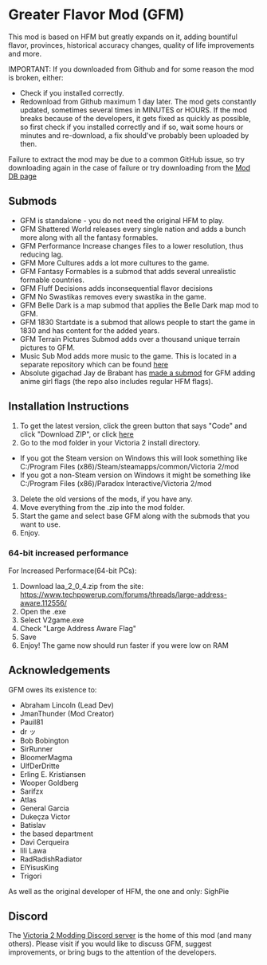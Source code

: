 # Greater Flavor Mod (GFM)

This mod is based on HFM but greatly expands on it, adding bountiful flavor, provinces, historical accuracy changes, quality of life improvements and more.

IMPORTANT: If you downloaded from Github and for some reason the mod is broken, either:
- Check if you installed correctly.
- Redownload from Github maximum 1 day later.
The mod gets constantly updated, sometimes several times in MINUTES or HOURS. If the mod breaks because of the developers, it gets fixed as quickly as possible, so first check if you installed correctly and if so, wait some hours or minutes and re-download, a fix should've probably been uploaded by then.

Failure to extract the mod may be due to a common GitHub issue, so try downloading again in the case of failure or try downloading from the [Mod DB page](https://www.moddb.com/mods/gfm)

## Submods
  * GFM is standalone - you do not need the original HFM to play.
  * GFM Shattered World releases every single nation and adds a bunch more along with all the fantasy formables.
  * GFM Performance Increase changes files to a lower resolution, thus reducing lag.
  * GFM More Cultures adds a lot more cultures to the game.
  * GFM Fantasy Formables is a submod that adds several unrealistic formable countries.
  * GFM Fluff Decisions adds inconsequential flavor decisions
  * GFM No Swastikas removes every swastika in the game.
  * GFM Belle Dark is a map submod that applies the Belle Dark map mod to GFM.
  * GFM 1830 Startdate is a submod that allows people to start the game in 1830 and has content for the added years.
  * GFM Terrain Pictures Submod adds over a thousand unique terrain pictures to GFM.
  * Music Sub Mod adds more music to the game. This is located in a separate repository which can be found [here]( https://github.com/Elijah-maker/GFM-Music-Submod)
  * Absolute gigachad Jay de Brabant has [made a submod]( https://github.com/LePetitJayJay/Victoria-2-Anime-Flags-Mod) for GFM adding anime girl flags (the repo also includes regular HFM flags).

## Installation Instructions

1. To get the latest version, click the green button that says "Code" and click "Download ZIP", or click [here](https://github.com/JmanThunder/HFM-Expanded/archive/refs/heads/master.zip)
2. Go to the mod folder in your Victoria 2 install directory.
  * If you got the Steam version on Windows this will look something like C:/Program Files (x86)/Steam/steamapps/common/Victoria 2/mod
  * If you got a non-Steam version on Windows it might be something like C:/Program Files (x86)/Paradox Interactive/Victoria 2/mod
3. Delete the old versions of the mods, if you have any.
4. Move everything from the .zip into the mod folder.
5. Start the game and select base GFM along with the submods that you want to use.
6. Enjoy.

### 64-bit increased performance

For Increased Performace(64-bit PCs):
1. Download laa_2_0_4.zip from the site: https://www.techpowerup.com/forums/threads/large-address-aware.112556/
2. Open the .exe
3. Select V2game.exe
4. Check "Large Address Aware Flag"
5. Save
6. Enjoy! The game now should run faster if you were low on RAM

## Acknowledgements

GFM owes its existence to:
* Abraham Lincoln (Lead Dev)
* JmanThunder (Mod Creator)
* Pauil81
* dr ッ
* Bob Bobington
* SirRunner
* BloomerMagma
* UlfDerDritte
* Erling E. Kristiansen
* Wooper Goldberg
* Sarifzx
* Atlas
* General Garcia
* Dukeçza Victor
* Batislav
* the based department
* Davi Cerqueira
* lili Lawa
* RadRadishRadiator
* ElYisusKing
* Trigori


As well as the original developer of HFM, the one and only: SighPie

## Discord

The [Victoria 2 Modding Discord server](https://discord.gg/qz73ZEH) is the home of this mod (and many others). Please visit if you would like to discuss GFM, suggest improvements, or bring bugs to the attention of the developers.
